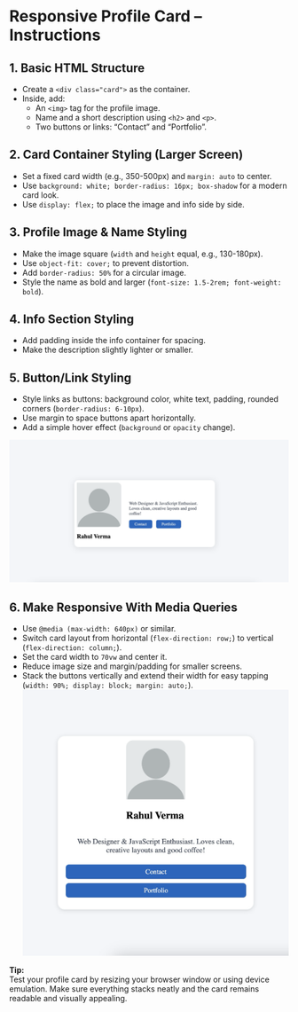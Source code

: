 # Responsive Profile Card – Instructions 

## 1. Basic HTML Structure
- Create a `<div class="card">` as the container.
- Inside, add:
  - An `<img>` tag for the profile image.
  - Name and a short description using `<h2>` and `<p>`.
  - Two buttons or links: “Contact” and “Portfolio”.

## 2. Card Container Styling (Larger Screen)
- Set a fixed card width (e.g., 350-500px) and `margin: auto` to center.
- Use `background: white; border-radius: 16px; box-shadow` for a modern card look.
- Use `display: flex;` to place the image and info side by side.

## 3. Profile Image & Name Styling
- Make the image square (`width` and `height` equal, e.g., 130-180px).
- Use `object-fit: cover;` to prevent distortion.
- Add `border-radius: 50%` for a circular image.
- Style the name as bold and larger (`font-size: 1.5-2rem; font-weight: bold`).

## 4. Info Section Styling
- Add padding inside the info container for spacing.
- Make the description slightly lighter or smaller.

## 5. Button/Link Styling
- Style links as buttons: background color, white text, padding, rounded corners (`border-radius: 6-10px`).
- Use margin to space buttons apart horizontally.
- Add a simple hover effect (`background` or `opacity` change).

![alt text](<Large-Screen.png>)

## 6. Make Responsive With Media Queries
- Use `@media (max-width: 640px)` or similar.
- Switch card layout from horizontal (`flex-direction: row;`) to vertical (`flex-direction: column;`).
- Set the card width to `70vw` and center it.
- Reduce image size and margin/padding for smaller screens.
- Stack the buttons vertically and extend their width for easy tapping (`width: 90%; display: block; margin: auto;`).
![alt text](Small-Screen.png)

**Tip:**  
Test your profile card by resizing your browser window or using device emulation. Make sure everything stacks neatly and the card remains readable and visually appealing.
